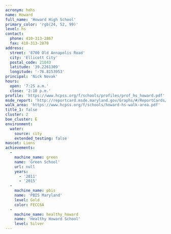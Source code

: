 ```yaml
---
acronym: hohs
name: Howard
full_name: 'Howard High School'
primary_color: 'rgb(24, 52, 99)'
level: hs
contact:
  phone: 410-313-2867
  fax: 410-313-2870
address:
  street: '8700 Old Annapolis Road'
  city: 'Ellicott City'
  postal_code: 21043
  latitude: '39.2261309'
  longitude: '-76.8153953'
principal: 'Nick Novak'
hours:
  open: '7:25 a.m.'
  close: '2:10 p.m.'
profile: 'https://www.hcpss.org/f/schools/profiles/prof_hs_howard.pdf'
msde_report: 'http://reportcard.msde.maryland.gov/Graphs/#/ReportCards/ReportCardSchool/1//1/13/0203/'
walk_area: 'https://www.hcpss.org/f/schools/howard-hs-walk-area.pdf'
title_1: false
cluster: 2
boe_cluster: E
environment:
  water:
    source: city
    extended_testing: false
mascot: Lions
achievements:
  -
    machine_name: green
    name: 'Green School'
    url: null
    years:
      - '2011'
      - '2015'
  -
    machine_name: pbis
    name: 'PBIS Maryland'
    level: Gold
    color: FECC6A
  -
    machine_name: healthy_howard
    name: 'Healthy Howard School'
    level: Silver
---
```

